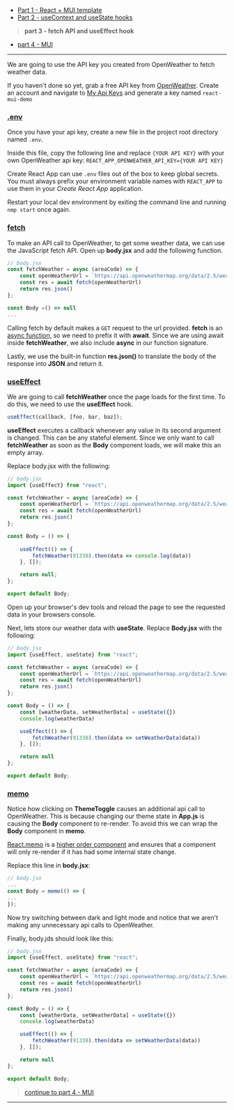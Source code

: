 + [Part 1 - React + MUI template](https://github.com/rosealexander/react-mui-workshop/tree/part1)
+ [Part 2 - useContext and useState hooks](https://github.com/rosealexander/react-mui-workshop/tree/part2)
> **part 3 - fetch API and useEffect hook**
+ [part 4 - MUI](https://github.com/rosealexander/react-mui-workshop/tree/part4)
___
We are going to use the API key you created from OpenWeather to fetch weather data.

If you haven't done so yet, grab a free API key from [OpenWeather](https://openweathermap.org/api).
Create an account and navigate to [My Api Keys](https://home.openweathermap.org/api_keys)
and generate a key named `react-mui-demo`

### [.env](https://create-react-app.dev/docs/adding-custom-environment-variables/)
Once you have your api key, create a new file in the project root directory named `.env`.

Inside this file, copy the following line and replace `{YOUR API KEY}` with your own OpenWeather api key:
`REACT_APP_OPENWEATHER_API_KEY={YOUR API KEY}`

Create React App can use `.env` files out of the box to keep global secrets. You must always prefix your environment 
variable names with `REACT_APP` to use them in your *Create React App* application. 

Restart your local dev environment by exiting the command line and running `nmp start` once again.

### [fetch](https://developer.mozilla.org/en-US/docs/Web/API/Fetch_API)
To make an API call to OpenWeather, to get some weather data, we can use the JavaScript fetch API. Open up **body.jsx** and
add the following function.

```jsx
// body.jsx
const fetchWeather = async (areaCode) => {
    const openWeatherUrl = `https://api.openweathermap.org/data/2.5/weather?zip=${areaCode}&units=imperial&appid=${process.env.REACT_APP_OPENWEATHER_API_KEY}`
    const res = await fetch(openWeatherUrl)
    return res.json()
};

const Body =() => null
...
```
Calling fetch by default makes a `GET` request to the url provided. **fetch** is an
[async function,](https://developer.mozilla.org/en-US/docs/Web/JavaScript/Reference/Statements/async_function) so we 
need to prefix it with **await**. Since we are using await inside **fetchWeather**, we also include **async** in our 
function signature. 

Lastly, we use the built-in function **res.json()** to translate the body of the response into **JSON** and return it.

### [useEffect](https://reactjs.org/docs/hooks-reference.html#useeffect)
We are going to call **fetchWeather** once the page loads for the first time. To do this, we need to use the 
**useEffect** hook. 

```jsx
useEffect(callback, [foo, bar, baz]);
```
**useEffect** executes a callback whenever any value in its second argument is changed. This can be any stateful 
element. Since we only want to call **fetchWeather** as soon as the **Body** component loads, we will make this an 
empty array.

Replace body.jsx with the following:
```jsx
// body.jsx
import {useEffect} from "react";

const fetchWeather = async (areaCode) => {
    const openWeatherUrl = `https://api.openweathermap.org/data/2.5/weather?zip=${areaCode}&units=imperial&appid=${process.env.REACT_APP_OPENWEATHER_API_KEY}`
    const res = await fetch(openWeatherUrl)
    return res.json()
};

const Body = () => {
    
    useEffect(() => {
        fetchWeather(91330).then(data => console.log(data))
    }, []);

    return null;
};

export default Body;
```
Open up your browser's dev tools and reload the page to see the requested data in your browsers console.

Next, lets store our weather data with **useState**. Replace **Body.jsx** with the following:

```jsx
// body.jsx
import {useEffect, useState} from "react";

const fetchWeather = async (areaCode) => {
    const openWeatherUrl = `https://api.openweathermap.org/data/2.5/weather?zip=${areaCode}&units=imperial&appid=${process.env.REACT_APP_OPENWEATHER_API_KEY}`
    const res = await fetch(openWeatherUrl)
    return res.json()
};

const Body = () => {
    const [weatherData, setWeatherData] = useState({})
    console.log(weatherData)

    useEffect(() => {
        fetchWeather(91330).then(data => setWeatherData(data))
    }, []);

    return null
};

export default Body;
```

### [memo](https://reactjs.org/docs/hooks-reference.html#memo)
Notice how clicking on **ThemeToggle** causes an additional api call to OpenWeather.
This is because changing our theme state in **App.js** is causing the **Body** component to re-render. 
To avoid this we can wrap the **Body** component in **memo**.

[React.memo](https://reactjs.org/docs/react-api.html#reactmemo) is a 
[higher order component](https://reactjs.org/docs/higher-order-components.html) and ensures that a component
will only re-render if it has had some internal state change.

Replace this line in **body.jsx**:
```jsx
// body.jsx
...
const Body = memo(() => {
...
});
```
Now try switching between dark and light mode and notice that we aren't making any unnecessary api calls to OpenWeather.

Finally, body.jds should look like this:
```jsx
// body.jsx
import {useEffect, useState} from "react";

const fetchWeather = async (areaCode) => {
    const openWeatherUrl = `https://api.openweathermap.org/data/2.5/weather?zip=${areaCode}&units=imperial&appid=${process.env.REACT_APP_OPENWEATHER_API_KEY}`
    const res = await fetch(openWeatherUrl)
    return res.json()
};

const Body = () => {
    const [weatherData, setWeatherData] = useState({})
    console.log(weatherData)

    useEffect(() => {
        fetchWeather(91330).then(data => setWeatherData(data))
    }, []);

    return null
};

export default Body;
```

> [continue to part 4 - MUI](https://github.com/rosealexander/react-mui-workshop/tree/part4)

___
